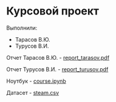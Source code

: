 # Курсовой проект

Выполнили:

- Тарасов В.Ю.
- Турусов В.И.


Отчет Тарасов В.Ю. - [report_tarasov.pdf](https://github.com/SinimaWath/TMO_labs/blob/master/course/report_tarasov.pdf)

Отчет Турусов В.И. - [report_turusov.pdf](https://github.com/SinimaWath/TMO_labs/blob/master/course/report_turusov.pdf)

Ноутбук - [course.ipynb](https://github.com/SinimaWath/TMO_labs/blob/master/course/course.ipynb)

Датасет - [steam.csv](https://github.com/SinimaWath/TMO_labs/blob/master/course/steam.csv)
